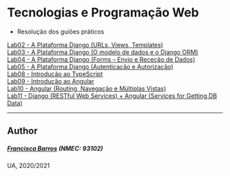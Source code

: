# Tecnologias e Programação Web 
- Resolução dos guiões práticos

[Lab02 - A Plataforma Django (URLs, Views, Templates)](https://github.com/itskikat/pratica-tpw/tree/main/lab02)
<br>
[Lab03 - A Plataforma Django (O modelo de dados e o Django ORM)](https://github.com/itskikat/pratica-tpw/tree/main/lab03)
<br>
[Lab04 - A Plataforma Django (Forms – Envio e Receção de Dados)](https://github.com/itskikat/pratica-tpw/tree/main/lab04)
<br>
[Lab05 - A Plataforma Django (Autenticação e Autorização)](https://github.com/itskikat/pratica-tpw/tree/main/lab05)
<br>
[Lab08 - Introdução ao TypeScript](https://github.com/itskikat/pratica-tpw/tree/main/lab08)
<br>
[Lab09 - Introdução ao Angular](https://github.com/itskikat/pratica-tpw/tree/main/lab09)
<br>
[Lab10 - Angular (Routing, Navegação e Múltiplas Vistas)](https://github.com/itskikat/pratica-tpw/tree/main/lab10)
<br>
[Lab11 - Django (RESTful Web Services) + Angular (Services for Getting DB Data)](https://github.com/itskikat/pratica-tpw/tree/main/lab11)

----------
## Author
##### [Francisca Barros](https://github.com/itskikat/) (NMEC: 93102)

UA, 2020/2021
